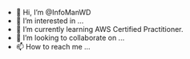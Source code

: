 - 👋 Hi, I’m @InfoManWD
- 👀 I’m interested in ...
- 🌱 I’m currently learning AWS Certified Practitioner.
- 💞️ I’m looking to collaborate on ...
- 📫 How to reach me ...

<!---
InfoManWD/InfoManWD is a ✨ special ✨ repository because its `README.md` (this file) appears on your GitHub profile.
You can click the Preview link to take a look at your changes.
--->
